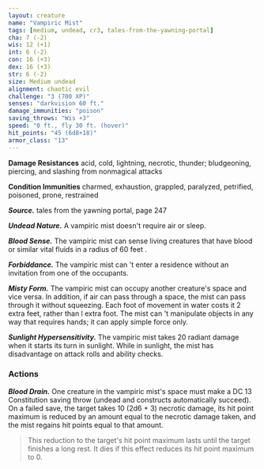 ```yaml
---
layout: creature
name: "Vampiric Mist"
tags: [medium, undead, cr3, tales-from-the-yawning-portal]
cha: 7 (-2)
wis: 12 (+1)
int: 6 (-2)
con: 16 (+3)
dex: 16 (+3)
str: 6 (-2)
size: Medium undead
alignment: chaotic evil
challenge: "3 (700 XP)"
senses: "darkvision 60 ft."
damage_immunities: "poison"
saving_throws: "Wis +3"
speed: "0 ft., fly 30 ft. (hover)"
hit_points: "45 (6d8+18)"
armor_class: "13"
---
```


**Damage Resistances** acid, cold, lightning, necrotic, thunder; bludgeoning, piercing, and slashing from nonmagical attacks

**Condition Immunities** charmed, exhaustion, grappled, paralyzed, petrified, poisoned, prone, restrained

***Source.*** tales from the yawning portal,  page 247

***Undead Nature.*** A vampiric mist doesn't require air or sleep.

***Blood Sense.*** The vampiric mist can sense living creatures that have blood or similar vital fluids in a radius of 60 feet .

***Forbiddance.*** The vampiric mist can 't enter a residence without an invitation from one of the occupants.

***Misty Form.*** The vampiric mist can occupy another creature's space and vice versa. In addition, if air can pass through a space, the mist can pass through it without squeezing. Each foot of movement in water costs it 2 extra feet, rather than l extra foot. The mist can 't manipulate objects in any way that requires hands; it can apply simple force only.

***Sunlight Hypersensitivity.*** The vampiric mist takes 20 radiant damage when it starts its turn in sunlight. While in sunlight, the mist has disadvantage on attack rolls and ability checks.

### Actions

***Blood Drain.*** One creature in the vampiric mist's space must make a DC 13 Constitution saving throw (undead and constructs automatically succeed). On a failed save, the target takes 10 (2d6 + 3) necrotic damage, its hit point maximum is reduced by an amount equal to the necrotic damage taken, and the mist regains hit points equal to that amount.

>This reduction to the target's hit point maximum lasts until the target finishes a long rest. It dies if this effect reduces its hit point maximum to 0.
